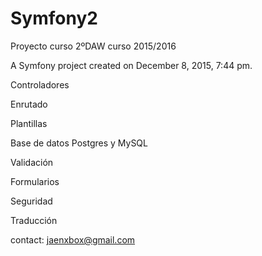 Symfony2
==
Proyecto curso 2ºDAW curso 2015/2016

A Symfony project created on December 8, 2015, 7:44 pm.

Controladores

Enrutado

Plantillas

Base de datos Postgres y MySQL

Validación

Formularios

Seguridad

Traducción

contact: jaenxbox@gmail.com

